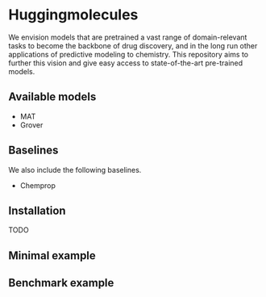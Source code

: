 # Huggingmolecules

We envision models that are pretrained a vast range of domain-relevant tasks to become the backbone of drug discovery, and in the long run other applications of predictive modeling to chemistry. This repository aims to further this vision and give easy access to state-of-the-art pre-trained models.

## Available models

* MAT
* Grover

## Baselines

We also include the following baselines.

* Chemprop

## Installation

TODO

## Minimal example

## Benchmark example
